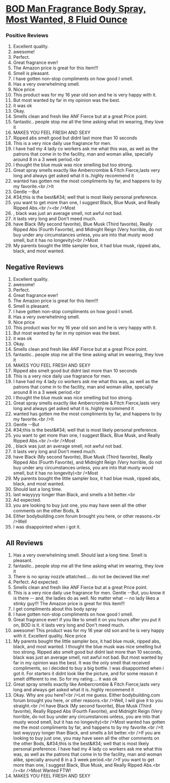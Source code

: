# [BOD Man Fragrance Body Spray, Most Wanted, 8 Fluid Ounce](https://products.checkmycream.com/products/BOD-Man-Fragrance-Body-Spray-Most-Wanted-8-Fluid-Ounce.html)

### Positive Reviews

<ol>
      <li>Excellent quality.  </li>
      <li>awesome!  </li>
      <li>Perfect.</li>
      <li>Great fragrance ever!</li>
      <li>The Amazon price is great for this item!!!</li>
      <li>Smell is pleasant.</li>
      <li>I have gotten non-stop compliments on how good I smell.</li>
      <li>Has a very overwhelming smell.</li>
      <li>Nice price</li>
      <li>This product was for my 16 year old son and he is very happy with it.</li>
      <li>But most wanted by far in my opinion was the best.</li>
      <li>it was ok</li>
      <li>Okay.</li>
      <li>Smells clean and fresh like ANF Fierce but at a great Price point.</li>
      <li>fantastic.. people stop me all the time asking what im wearing, they love it</li>
      <li>MAKES YOU FEEL FRESH AND SEXY</li>
      <li>Ripped abs smelt good but didnt last more than 10 seconds</li>
      <li>This is a very nice daily use fragrance for men.  </li>
      <li>I have had my 4 lady co workers ask me what this was, as well as the patrons that come in to the facility, man and woman alike, specially around 8 in a 3 week period.&lt;br</li>
      <li>I thought the blue musk was nice smelling but too strong.</li>
      <li>Great spray smells exactly like Ambercrombie &amp; Fitch Fierce,lasts very long and always get asked what it is..highly recommend it</li>
      <li>wanted has gotten me the most compliments by far, and happens to by my favorite.&lt;br /&gt;It</li>
      <li>Gentle --But</li>
      <li>#34;this is the best&amp;#34; well that is most likely personal preference.  </li>
      <li>you want to get more than one, I suggest Black, Blue Musk, and Really Ripped Abs.&lt;br /&gt;&lt;br /&gt;Most</li>
      <li>, black was just an average smell, not awful not bad.</li>
      <li>it lasts very long and Don&#x27;t meed much.</li>
      <li>have Black (My second favorite), Blue Musk (Third favorite), Really Ripped Abs (Fourth Favorite), and Midnight Reign (Very horrible, do not buy under any circumstances unless, you are into that musty wood smell, but it has no longevity)&lt;br /&gt;Most</li>
      <li>My parents bought the little sampler box, it had blue musk, ripped abs, black, and most wanted.</li>
</ol>


<h2>Negative Reviews</h2>
<ol>
<li> Excellent quality.  </li>
<li> awesome!  </li>
<li> Perfect.</li>
<li> Great fragrance ever!</li>
<li> The Amazon price is great for this item!!!</li>
<li> Smell is pleasant.</li>
<li> I have gotten non-stop compliments on how good I smell.</li>
<li> Has a very overwhelming smell.</li>
<li> Nice price</li>
<li> This product was for my 16 year old son and he is very happy with it.</li>
<li> But most wanted by far in my opinion was the best.</li>
<li> it was ok</li>
<li> Okay.</li>
<li> Smells clean and fresh like ANF Fierce but at a great Price point.</li>
<li> fantastic.. people stop me all the time asking what im wearing, they love it</li>
<li> MAKES YOU FEEL FRESH AND SEXY</li>
<li> Ripped abs smelt good but didnt last more than 10 seconds</li>
<li> This is a very nice daily use fragrance for men.  </li>
<li> I have had my 4 lady co workers ask me what this was, as well as the patrons that come in to the facility, man and woman alike, specially around 8 in a 3 week period.&lt;br</li>
<li> I thought the blue musk was nice smelling but too strong.</li>
<li> Great spray smells exactly like Ambercrombie &amp; Fitch Fierce,lasts very long and always get asked what it is..highly recommend it</li>
<li> wanted has gotten me the most compliments by far, and happens to by my favorite.&lt;br /&gt;It</li>
<li> Gentle --But</li>
<li> #34;this is the best&amp;#34; well that is most likely personal preference.  </li>
<li> you want to get more than one, I suggest Black, Blue Musk, and Really Ripped Abs.&lt;br /&gt;&lt;br /&gt;Most</li>
<li> , black was just an average smell, not awful not bad.</li>
<li> it lasts very long and Don&#x27;t meed much.</li>
<li> have Black (My second favorite), Blue Musk (Third favorite), Really Ripped Abs (Fourth Favorite), and Midnight Reign (Very horrible, do not buy under any circumstances unless, you are into that musty wood smell, but it has no longevity)&lt;br /&gt;Most</li>
<li> My parents bought the little sampler box, it had blue musk, ripped abs, black, and most wanted.</li>
<li> Should last a long time.</li>
<li> last wayyyyy longer than Black, and smells a bit better.&lt;br</li>
<li> Ad expected.</li>
<li> you are looking to buy just one, you may have seen all the other comments on the other Bods, &amp;</li>
<li> Either bodybuilding.com forum brought you here, or other reasons.&lt;br /&gt;Well</li>
<li> I was disappointed when i got it.</li>
</ol>

<h2>All Reviews</h2>

<ol>
    <li> Has a very overwhelming smell. Should last a long time. Smell is pleasant.</li>
    <li> fantastic.. people stop me all the time asking what im wearing, they love it</li>
    <li> There is no spray nozzle attatched.... do not be decieved like me!</li>
    <li> Perfect. Ad expected.</li>
    <li> Smells clean and fresh like ANF Fierce but at a great Price point.</li>
    <li> This is a very nice daily use fragrance for men.  Gentle --But, you know it is there -- and, the ladies do as well.  No matter what -- no lady likes a stinky guy!!!  The Amazon price is great for this item!!!</li>
    <li> I get compliments about this body spray</li>
    <li> I have gotten non-stop compliments on how good I smell.</li>
    <li> Great fragrance ever! if you like to smell it on you hours after you put it on, BOD is it. it lasts very long and Don&#x27;t meed much.</li>
    <li> awesome!  This product was for my 16 year old son and he is very happy with it. Excellent quality.  Nice price</li>
    <li> My parents bought the little sampler box, it had blue musk, ripped abs, black, and most wanted. I thought the blue musk was nice smelling but too strong. Ripped abs smelt good but didnt last more than 10 seconds, black was just an average smell, not awful not bad. But most wanted by far in my opinion was the best. It was the only smell that received compliments, so i decided to buy a big bottle. I was disappointed when i got it. For starters it didnt look like the picture, and for some reason it smelt different to me. So for my rating.... it was ok</li>
    <li> Great spray smells exactly like Ambercrombie &amp; Fitch Fierce,lasts very long and always get asked what it is..highly recommend it</li>
    <li> Okay. Why are you here?&lt;br /&gt;Let me guess. Either bodybuilding.com forum brought you here, or other reasons.&lt;br /&gt;Well, I will give it to you straight.&lt;br /&gt;I have Black (My second favorite), Blue Musk (Third favorite), Really Ripped Abs (Fourth Favorite), and Midnight Reign (Very horrible, do not buy under any circumstances unless, you are into that musty wood smell, but it has no longevity)&lt;br /&gt;Most wanted has gotten me the most compliments by far, and happens to by my favorite.&lt;br /&gt;It last wayyyyy longer than Black, and smells a bit better.&lt;br /&gt;If you are looking to buy just one, you may have seen all the other comments on the other Bods, &amp;#34;this is the best&amp;#34; well that is most likely personal preference.  I have had my 4 lady co workers ask me what this was, as well as the patrons that come in to the facility, man and woman alike, specially around 8 in a 3 week period.&lt;br /&gt;If you want to get more than one, I suggest Black, Blue Musk, and Really Ripped Abs.&lt;br /&gt;&lt;br /&gt;Most Wanted FTW!</li>
    <li> MAKES YOU FEEL FRESH AND SEXY</li>
</ol>




